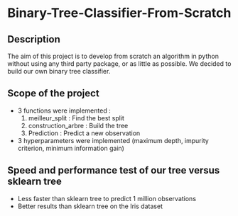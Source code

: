 # Binary-Tree-Classifier-From-Scratch

## Description
The aim of this project is to develop from scratch an algorithm in python without using any third party package, or as little as possible. We decided to build our own binary tree classifier.
 
## Scope of the project
* 3 functions were implemented :
    1. meilleur_split : Find the best split
    2. construction_arbre : Build the tree
    3. Prediction : Predict a new observation
* 3 hyperparameters were implemented (maximum depth, impurity criterion, minimum information gain)

## Speed and performance test of our tree versus sklearn tree
* Less faster than sklearn tree to predict 1 million observations
* Better results than sklearn tree on the Iris dataset
